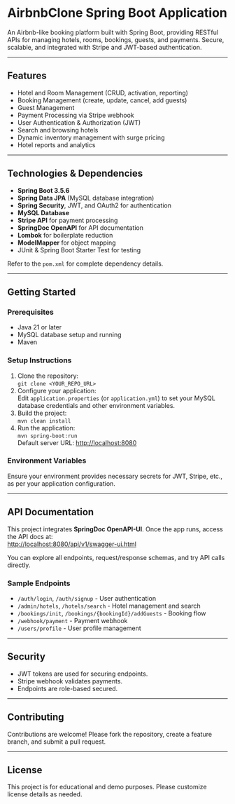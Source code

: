 <!DOCTYPE html>
<html lang="en">
<head>
  <meta charset="UTF-8" />
  <meta name="viewport" content="width=device-width, initial-scale=1" />
</head>
<body>

  <h1>AirbnbClone Spring Boot Application</h1>

  <p>
    An Airbnb-like booking platform built with Spring Boot, providing RESTful APIs for managing hotels, rooms, bookings, guests, and payments. Secure, scalable, and integrated with Stripe and JWT-based authentication.
  </p>

  <hr />

<h2>Features</h2>
  <ul>
    <li>Hotel and Room Management (CRUD, activation, reporting)</li>
    <li>Booking Management (create, update, cancel, add guests)</li>
    <li>Guest Management</li>
    <li>Payment Processing via Stripe webhook</li>
    <li>User Authentication & Authorization (JWT)</li>
    <li>Search and browsing hotels</li>
    <li>Dynamic inventory management with surge pricing</li>
    <li>Hotel reports and analytics</li>
  </ul>

  <hr />

<h2>Technologies &amp; Dependencies</h2>
  <ul>
    <li><strong>Spring Boot 3.5.6</strong></li>
    <li><strong>Spring Data JPA</strong> (MySQL database integration)</li>
    <li><strong>Spring Security</strong>, JWT, and OAuth2 for authentication</li>
    <li><strong>MySQL Database</strong></li>
    <li><strong>Stripe API</strong> for payment processing</li>
    <li><strong>SpringDoc OpenAPI</strong> for API documentation</li>
    <li><strong>Lombok</strong> for boilerplate reduction</li>
    <li><strong>ModelMapper</strong> for object mapping</li>
    <li>JUnit &amp; Spring Boot Starter Test for testing</li>
  </ul>
  <p>Refer to the <code>pom.xml</code> for complete dependency details.</p>

  <hr />

<h2>Getting Started</h2>

<h3>Prerequisites</h3>
  <ul>
    <li>Java 21 or later</li>
    <li>MySQL database setup and running</li>
    <li>Maven</li>
  </ul>

<h3>Setup Instructions</h3>
  <ol>
    <li>
      Clone the repository:<br/>
      <code>git clone &lt;YOUR_REPO_URL&gt;</code>
    </li>
    <li>
      Configure your application:<br/>
      Edit <code>application.properties</code> (or <code>application.yml</code>) to set your MySQL database credentials and other environment variables.
    </li>
    <li>
      Build the project:<br/>
      <code>mvn clean install</code>
    </li>
    <li>
      Run the application:<br/>
      <code>mvn spring-boot:run</code><br/>
      Default server URL: <a href="http://localhost:8080">http://localhost:8080</a>
    </li>
  </ol>

<h3>Environment Variables</h3>
  <p>
    Ensure your environment provides necessary secrets for JWT, Stripe, etc., as per your application configuration.
  </p>

  <hr />

<h2>API Documentation</h2>
  <p>
    This project integrates <strong>SpringDoc OpenAPI-UI</strong>. Once the app runs, access the API docs at:<br/>
    <a href="http://localhost:8080/api/v1/swagger-ui.html">http://localhost:8080/api/v1/swagger-ui.html</a>
  </p>
  <p>You can explore all endpoints, request/response schemas, and try API calls directly.</p>

<h3>Sample Endpoints</h3>
  <ul>
    <li><code>/auth/login</code>, <code>/auth/signup</code> - User authentication</li>
    <li><code>/admin/hotels</code>, <code>/hotels/search</code> - Hotel management and search</li>
    <li><code>/bookings/init</code>, <code>/bookings/{bookingId}/addGuests</code> - Booking flow</li>
    <li><code>/webhook/payment</code> - Payment webhook</li>
    <li><code>/users/profile</code> - User profile management</li>
  </ul>

  <hr />

<h2>Security</h2>
  <ul>
    <li>JWT tokens are used for securing endpoints.</li>
    <li>Stripe webhook validates payments.</li>
    <li>Endpoints are role-based secured.</li>
  </ul>

  <hr />

<h2>Contributing</h2>
  <p>
    Contributions are welcome! Please fork the repository, create a feature branch, and submit a pull request.
  </p>

  <hr />

<h2>License</h2>
  <p>
    This project is for educational and demo purposes. Please customize license details as needed.
  </p>

</body>
</html>
